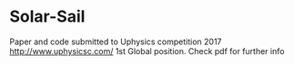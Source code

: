 # Solar-Sail
Paper and code submitted to Uphysics competition 2017 http://www.uphysicsc.com/
1st Global position.
Check pdf for further info
